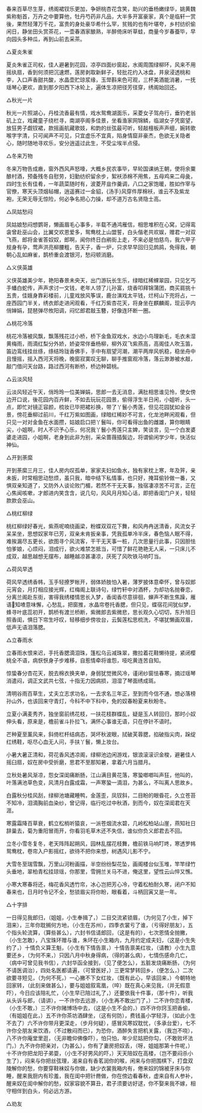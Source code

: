 <!-- { "loadSidebar": true } -->
春来百草尽生芽，绣阁裙钗乐更加，争妍桃杏花含笑，助兴的垂杨嫩绿华，姚黄魏紫称魁首，万卉之中要算他，牡丹芍药非凡品，大半多开富豪家，真个是临轩一赏後，果然轻薄万千花，富贵的身处豪华希什么罕，贫贱的也有叶堪夸，乡村纺织偷闲日，静坐田头赏茶花，一壶春酒家酿熟，半醉倚床听草蛙，商量今岁春蚕毕，早向园头多种瓜，再到山前去采茶。

△夏炎朱雀

夏炎朱雀正司权，佳人避暑到花园，凉亭四面纱窗起，水阁周围绿柳环，风来不用摇纨扇，香到何须把沉速燃，莲房剥取新鲜子，轻批花约入冰盘，井泉浸透桃和李，入口声香甜共酸，水晶壶贮琼浆缘，玉斝斟来色可观，三杯美酒能消暑，一抚瑶琴心更欢，直到那夕阳西下冰轮上，遍体生凉把径芳径穿，绣阁始回还。

△秋光一片

秋光一片照湖心，丹桂流香最有情，戏水鸳鸯湖面乐，采菱女子驾舟行，垂钓老翁矶上立，戏藏童子绕栏寻，南湖亭阁多佳景，坐看渔家网锦鳞，临湖女子凭窗望，放狂男子觑钗裙，款摇画航藏歌妓，和韵的丝弦最可听，轻敲檀板声声细，婉转歌喉字字清，只可闻声不可见，只宜虚乐不宜真，陷身情窟非豪杰，色欲无关隐者心，随时随地寻欢乐，安分逍遥过此生，不受尘埃半点侵。

△冬来万物

冬来万物告成廒，窗外西风声怒嚎，大概乡民农事毕，早轮国课纳王朝，使将余粟酿村酒，预备残冬自慰劳，妇勤纺织留余步，絮袄添棉不用焦，五母鸡来二母彘，四时生长有佳肴，一年蔬菜随时有，波菱芹韭作羹调，八口之家饱暖，胜如作宰与官僚，寒天头顶烟毡帽，逍遥赛过一金貂，{汤手}风穿件厚棉袄，谁云不及紫龙袍，无荣无辱无惊险，何必争名把心力操，却不道万古名贤隐士高。

△凤姑愁闷

凤姑娘愁闷想鹦哥，懒画眉毛心事多，半载不通鸿雁信，相思堆积在心窝，记得鸾衾曾赴巫山会，比翼交欢恩爱多，鸳鸯枕上山盟誓，白头偕老共欢娱，赠君一对双飞燕，郎将金雀答奴奴，郎啊，闻你终日白鹇街上走，不来必是怕慈鸟，我六甲子规身有孕，莺声洪亮柳腰粗，告天子，香一炉，只求早早回归见鹧鸪，免得我，朝朝心乱如麻雀，鹊桥重会渡银河，愁闷顿消磨。

△义侠英雄

义侠英雄美少年，艳阳春景未央天，出门游玩长生乐，绿暗红稀蜾翠园，只见乞丐手蟠白蛇传，声声求讨一文钱，老年人领了儿孙富，烧香叩拜锦蒲团，商买肩挑十五贵，佳娥身靠彩楼前，儿童戏放风筝误，鹿台演戏太平钱，烂柯山下兜将占，一座西园门半关，绣衣郎走进闲观看，千红万紫杏花天，将身坐在麒麟阁，现云亭内俏婵娟，琵琶弹尽攸阳调，闷忆郎君敲玉簪，好像连环断一圈。

△桃花冷落

桃花冷落被风飘，飘落残花过小桥，桥下金鱼双戏水，水边小鸟理新毛，毛衣未湿黄梅雨，雨滴红梨分外娇，娇姿常伴垂杨柳，柳外双飞紫燕高，高阁佳人吹玉笛，笛边鸾线挂丝绦，绦结玲珑香佛手，手中有扇望河潮，潮平两岸风帆稳，稳坐舟中且慢摇，摇入西河天将晚，晚窗寂寞叹无聊，聊手推窗观冷落，落云渺渺被水敲，敲门借问天台路，路过西河有断桥，桥边种碧桃。

△云淡风轻

云淡风轻近午天，俏玲玲一位美婵娟，思郎一去无消息，满肚相思谁见怜，使女傍边开口说，後花园内百卉鲜，不如去玩玩花园景，偷得浮生半日闲，小姐听，头一点，即忙对镜正容颜，梳妆已毕把裙衫换，带了丫鬟小秀莲，但见花园犹如金谷景，傍花垂柳过前川，千红万紫如图画，绿暗红稀妙不可言，化龙池畔闲观看，但只见一对对金鱼在水面攒，姑娘启口把丫鬟叫，你可看得出鱼的雌雄，算你眼睛尖，小姐啊，时人不识予心乐，何况我丫鬟小秀莲只主婢，笑谈言，见一个白发婆婆走进园，小姐啊，老身到此非为别，采朵蔷薇插鬓边，将谓偷闲学少年，快活似神仙。

△开到荼縻

开到荼縻三月三，佳人房内叹孤单，家家夫妇如鱼水，独有家枕上寒，年及笄，亲未扳，时常相思动愁烦，虽只我，暗中结下私情事，也只好，掩耳偷铃做一番，又惧双亲知道了，又防外人谈论败门楣，若然不干无天事，独宿凄凉苦不可言，正在心焦闻咳嗽，才郎进内笑含含，说几句，风风月月知心话，即把香闺门户关，轻轻款款会巫山。

△桃红柳绿

桃红柳绿好春光，紫燕呢喃绕画梁，粉蝶双双花下舞，和风冉冉送清香，风流女子呆呆坐，思想奴家年已芳，双亲未肯扳亲事，凭我孤单冷半床，春色恼人眠不得，难挨漏尽五更长，欲图寻个风流客，干干无天事一桩，几次思量行此事，只因胆怯怕爹娘，心烦闷，泪成行，欲火难禁怎抵当，可惜了鲜花艳艳无人采，一只床儿不成双，越思越想无摆布，越睡越凉甚凄凉，厌死了风吹铁马响叮当。

△荷风早透

荷风早透绣香帏，玉手轻撩罗帐开，弱体娇肢怕入暑，薄罗披体意牵怀，曾与奴郎元宵会，月灯相应接光辉，红梅阁上联诗句，绿竹轩中对酒杯，为却功名抛眷恋，分离兰阁赴东街，害得我绣楼情思长入梦，香闺香尽意徘徊，蝉声不断生焦躁，雁语知喳意味懈，心愁乱，把窗推，水晶帘卷托香腮，但只见，蝶宿花间犹似梦，蜂寻叶底蕊初开，鹊桥有渡兰桥断，紫微郎去紫微悲，思长观久心切切，东升旭日照香闺，惧日下帘生吁叹，轻移细步傍妆台，云鬓莲松思梳洗，不堪犹懒画双眉，低声无语泪落腮。

△立春雨水

立春雨水恨来迟，手托香腮滴泪珠，篷松乌云减珠翠，撒拉着花鞋懒待提，紧闭樱桃全不语，病恹恹身子步难移，自惹情牵将谁怨，哑吃黄连苦自知。

惊蛰春分杏花天，脱去棉衣换夹单，身弱犹觉微风冷，谨闭纱窗怯春寒，摘过瑶琴消遣闷，调正文武共七弦，十指无力因病损，泪湿了琴面绣成斑。

清明谷雨百草生，丈夫立志求功名，一去求名三年正，至到而今信不通，想必落榜孙山外，也该回来守青灯，今科不中下科中，免的奴春盼夏来秋盼冬。

立夏小满麦秀齐，独坐窗前绣花枝，一扶花枝群蝶乱，疑是玉人转回归，那时小奴伸头看，原来是，檐前雀斗扑拉飞，满怀心事谁无语，只在停针不语时。

芒种夏至薰风来，斜倚栏杆结病态，哭坏秋波眼，拭破芙蓉腮，掐破指尖肉，跺绽红绣鞋，呕尽心血无人问，手扶丫鬟，懒上妆台。

小暑大暑正清和，荷花香风透凉阁，绿柳池边闲游戏，银浪滚滚识金梭，避暑佳人摇臼扇，奴在房中受折磨，思君不至那知暑，拿着六月当腊月。

立秋处暑风渐凉，怨女深闺痛断肠，江山满目黄花落，寒蛩啷啷叫声狂，他叫的，叶落满池草色变，风清月白露成霜，一声寒蛩一滴泪，为甚么，不叫离人思故乡。

白露秋分桂风刮，绿柳池塘藏睡鸭，金莲歪，凤钗斜，二目盼的眼昏花，久立苍苔不知冷，泪滴胸前血染纱，曾记得，临行吃过中秋酒，到而今，奴在深闺君在天涯。

寒露霜降百草衰，鹤立松梢听猿哀，一派苍烟流水碧，几岭松柏站山崖，燕知社日辞巢去，菊为重阳冒雨开，你看羽毛草木还不失信，谁似你负义郎君去不回。

立冬小雪冬复冬，老天阵阵起朔风，园林乱摆花枝舞，檐前铁马响叮咚，寒透罗帏鸳鸯枕，卷帘入户影摇红，欲待不把你来想，树遇风儿影不宁。

大雪冬至瑞雪飘，万里山河粉画描，半空纷纷梨花坠，画阁楼台似玉堆，竿竿绿竹头垂地，翠柏青松挂琼瑶，你那里，雪拥兰关马不进，俺这里，望性云山悴又憔。

小寒大寒春将还，梅花香风透竹帘，冰心岂把芳心冷，守着松柏耐久寒，闭户不知春来也，日月时令记不全，愁锁眉尖将你盼，眼看着，斗柄回寅又是一年。

△十字排

一日得见我郎归，（姐姐，小生奉揖了，）二目交流紧锁眉，（为何见了小生，掉下泪来），三年你耽搁何方地，（小生在苏州），四季衣裳亏了谁，（亏得好朋友），五个指头轮流算，（算些甚么），六封书信请郎回，（这是有的），七次恩情全抛撇，（小生怎敢），八宝珠环赠与谁，朱环在小生箱内，九月约定成夫妇，（这是小生失约了，）十情负义算王魁，（小生有下情告禀，）十情告禀美红妆，（请教）小生九意要还乡，（为何不来，）只因八月中秋身得病，（得的甚么病），七情伤感命几亡，（病中可曾见我书信），六封华函全接到，（见了便怎么），五脏发烧痛断肠，（为何不请医调治），四处名医都请遍，（可曾医好，）三更常梦转回乡，（便怎么，）二次欲要寻短见，（为何不死，）一心撇不下女红妆，（既有此心，早该回来，）今朝特地回家转，（此刻来做甚么），要与姐姐叙鸾凰，（啐）既在真心来见我，（并无假意吓），今日应该陪礼忙，（小生早已陪过礼了，）还要依我十件事，（那十件），听我从头诉与郎，（请讲），一不许你去远游，（小生再不敢出门了，）二不许你恋青楼，（小生不敢，）三不许你赌博场中去，（这是小生不会的，）四不许你窍玉把香偷，（有姐姐在此，）五不许你茶坊酒肆坐，（这有何防），费钱虽小学轻浮，（如此小生不去了）六不许你带月更深走，（步月何疑），感冒风寒奴耽忧，（多承台爱），七不许你仝朋友来饮酒，（不过散闷而已），为恐你，酒醉失言把机关露，（我岂不哓），八不许你庵堂里逛，（无非瞻仰佛像吓），怕只怕，年少尼姑把你勾，（不敢败坏法门，）九不许你把亲对，（为甚么），你有了妻房把奴丢，（呀，姐姐那第十件呢，）十不许你把龙阳子弟耍，（小生不好男风的吓，）天天陪奴在高楼，（岂不要闷杀小生了），闷来与你把丝弦理，渴来自有香茗润你的喉，闲来与你把围棋下，打盘双陵解你的愁，你要穿鞋袜奴与你做，缺少衣裳我箱内有，倦来奴的锦被牙床与你睡，醒来我厨内有珍羞，我在闺中把针黹做，你在傍边看春秋，虚来自有人参补，醒来奴在闺中解你的愁，奴家容貌不算丑，君子须要访好逑，你不娶来我不嫁，相守相伴到白头，何必远方游。

△劝友

